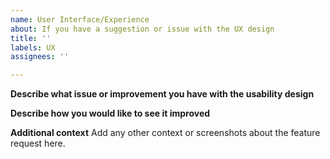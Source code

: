 ```yaml
---
name: User Interface/Experience
about: If you have a suggestion or issue with the UX design
title: ''
labels: UX
assignees: ''

---
```


**Describe what issue or improvement you have with the usability design**

**Describe how you would like to see it improved**

**Additional context**
Add any other context or screenshots about the feature request here.

